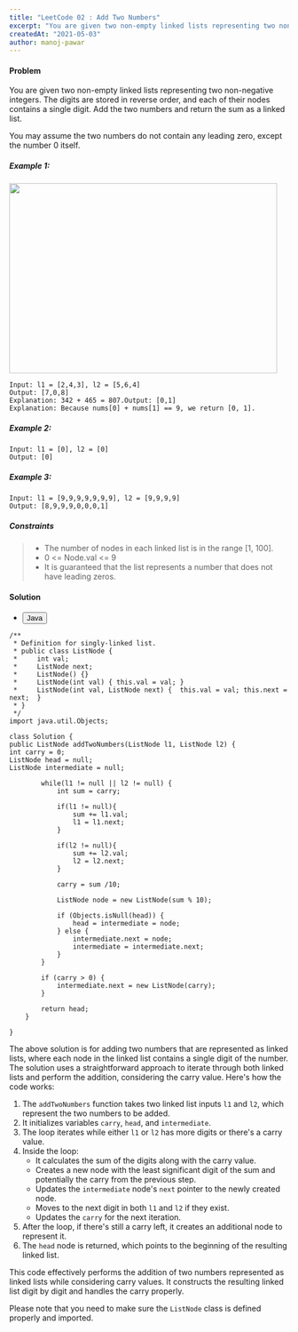 ```yaml
---
title: "LeetCode 02 : Add Two Numbers"
excerpt: "You are given two non-empty linked lists representing two non-negative integers. The digits are stored in reverse order, and each of their nodes contains a single digit. Add the two numbers and return the sum as a linked list"
createdAt: "2021-05-03"
author: manoj-pawar
---
```


#### Problem

You are given two non-empty linked lists representing two non-negative integers. The digits are stored in reverse order, and each of their nodes contains a single digit. Add the two numbers and return the sum as a linked list.

You may assume the two numbers do not contain any leading zero, except the number 0 itself.

##### Example 1:

<img alt="" src="https://assets.leetcode.com/uploads/2020/10/02/addtwonumber1.jpg" style="width: 483px; height: 342px;">

<br/>

```shell
Input: l1 = [2,4,3], l2 = [5,6,4]
Output: [7,0,8]
Explanation: 342 + 465 = 807.Output: [0,1]
Explanation: Because nums[0] + nums[1] == 9, we return [0, 1].
```

##### Example 2:

```shell
Input: l1 = [0], l2 = [0]
Output: [0]
```

##### Example 3:

```shell
Input: l1 = [9,9,9,9,9,9,9], l2 = [9,9,9,9]
Output: [8,9,9,9,0,0,0,1]
```

##### Constraints

> -   The number of nodes in each linked list is in the range [1, 100].
> -   0 <= Node.val <= 9
> -   It is guaranteed that the list represents a number that does not have leading zeros.

#### Solution

<ul class="nav nav-tabs" id="myTab" role="tablist">
  <li class="nav-item" role="presentation">
    <button class="nav-link active" id="home-tab" data-bs-toggle="tab" data-bs-target="#home" type="button" role="tab" aria-controls="home" aria-selected="true">Java</button>
  </li>
</ul>
<div class="tab-content" id="myTabContent">
  <div class="tab-pane fade show active" id="home" role="tabpanel" aria-labelledby="home-tab">
  
```java[class="line-numbers"]
/**
 * Definition for singly-linked list.
 * public class ListNode {
 *     int val;
 *     ListNode next;
 *     ListNode() {}
 *     ListNode(int val) { this.val = val; }
 *     ListNode(int val, ListNode next) {  this.val = val; this.next = next;  }
 * }
 */
import java.util.Objects;

class Solution {
public ListNode addTwoNumbers(ListNode l1, ListNode l2) {
int carry = 0;
ListNode head = null;
ListNode intermediate = null;

        while(l1 != null || l2 != null) {
            int sum = carry;

            if(l1 != null){
                sum += l1.val;
                l1 = l1.next;
            }

            if(l2 != null){
                sum += l2.val;
                l2 = l2.next;
            }

            carry = sum /10;

            ListNode node = new ListNode(sum % 10);

            if (Objects.isNull(head)) {
                head = intermediate = node;
            } else {
                intermediate.next = node;
                intermediate = intermediate.next;
            }
        }

        if (carry > 0) {
            intermediate.next = new ListNode(carry);
        }

        return head;
    }

}

```

The above solution is for adding two numbers that are represented as linked lists, where each node in the linked list contains a single digit of the number. The solution uses a straightforward approach to iterate through both linked lists and perform the addition, considering the carry value. Here's how the code works:

1. The `addTwoNumbers` function takes two linked list inputs `l1` and `l2`, which represent the two numbers to be added.
2. It initializes variables `carry`, `head`, and `intermediate`.
3. The loop iterates while either `l1` or `l2` has more digits or there's a carry value.
4. Inside the loop:
   - It calculates the sum of the digits along with the carry value.
   - Creates a new node with the least significant digit of the sum and potentially the carry from the previous step.
   - Updates the `intermediate` node's `next` pointer to the newly created node.
   - Moves to the next digit in both `l1` and `l2` if they exist.
   - Updates the `carry` for the next iteration.
5. After the loop, if there's still a carry left, it creates an additional node to represent it.
6. The `head` node is returned, which points to the beginning of the resulting linked list.

This code effectively performs the addition of two numbers represented as linked lists while considering carry values. It constructs the resulting linked list digit by digit and handles the carry properly.

Please note that you need to make sure the `ListNode` class is defined properly and imported.
</div>
</div>